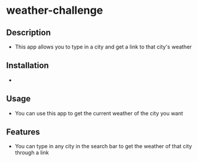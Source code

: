 # weather-challenge

## Description

- This app allows you to type in a city and get a link to that city's weather

## Installation
- 

## Usage

- You can use this app to get the current weather of the city you want

## Features

- You can type in any city in the search bar to get the weather of that city through a link